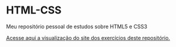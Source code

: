 # HTML-CSS
Meu repositório pessoal de estudos sobre HTML5 e CSS3

<a href="https://erickpedrosa.github.io/HTML-CSS/">Acesse aqui a visualização do site dos exercícios deste repositório.<a>
